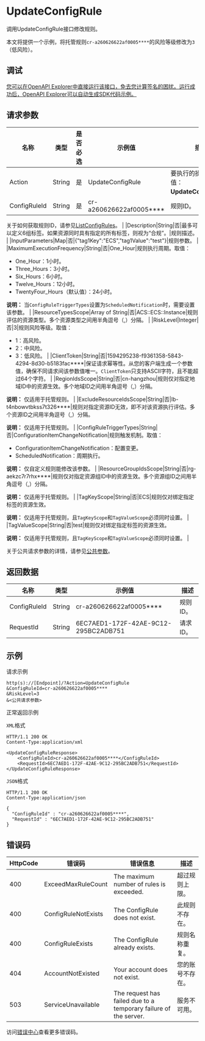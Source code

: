 # UpdateConfigRule

调用UpdateConfigRule接口修改规则。

本文将提供一个示例，将托管规则`cr-a260626622af0005****`的风险等级修改为`3`（低风险）。

## 调试

[您可以在OpenAPI Explorer中直接运行该接口，免去您计算签名的困扰。运行成功后，OpenAPI Explorer可以自动生成SDK代码示例。](https://api.aliyun.com/#product=Config&api=UpdateConfigRule&type=RPC&version=2020-09-07)

## 请求参数

|名称|类型|是否必选|示例值|描述|
|--|--|----|---|--|
|Action|String|是|UpdateConfigRule|要执行的操作，取值：**UpdateConfigRule**。 |
|ConfigRuleId|String|是|cr-a260626622af0005\*\*\*\*|规则ID。

 关于如何获取规则ID，请参见[ListConfigRules](~~169607~~)。 |
|Description|String|否|最多可以定义6组标签。如果资源同时具有指定的所有标签，则视为“合规”。|规则描述。 |
|InputParameters|Map|否|\{"tag1Key":"ECS","tag1Value":"test"\}|规则参数。 |
|MaximumExecutionFrequency|String|否|One\_Hour|规则执行周期。取值：

 -   One\_Hour：1小时。
-   Three\_Hours：3小时。
-   Six\_Hours：6小时。
-   Twelve\_Hours：12小时。
-   TwentyFour\_Hours（默认值）：24小时。

 **说明：** 当`ConfigRuleTriggerTypes`设置为`ScheduledNotification`时，需要设置该参数。 |
|ResourceTypesScope|Array of String|否|ACS::ECS::Instance|规则评估的资源类型。多个资源类型之间用半角逗号（,）分隔。 |
|RiskLevel|Integer|否|3|规则风险等级。取值：

 -   1：高风险。
-   2：中风险。
-   3：低风险。 |
|ClientToken|String|否|1594295238-f9361358-5843-4294-8d30-b5183fac\*\*\*\*|保证请求幂等性。从您的客户端生成一个参数值，确保不同请求间该参数值唯一。`ClientToken`只支持ASCII字符，且不能超过64个字符。 |
|RegionIdsScope|String|否|cn-hangzhou|规则仅对指定地域ID中的资源生效。多个地域ID之间用半角逗号（,）分隔。

 **说明：** 仅适用于托管规则。 |
|ExcludeResourceIdsScope|String|否|lb-t4nbowvtbkss7t326\*\*\*\*|规则对指定资源ID无效，即不对该资源执行评估。多个资源ID之间用半角逗号（,）分隔。

 **说明：** 仅适用于托管规则。 |
|ConfigRuleTriggerTypes|String|否|ConfigurationItemChangeNotification|规则触发机制。取值：

 -   ConfigurationItemChangeNotification：配置变更。
-   ScheduledNotification：周期执行。

 **说明：** 仅自定义规则能修改该参数。 |
|ResourceGroupIdsScope|String|否|rg-aekzc7r7rhx\*\*\*\*|规则仅对指定资源组ID中的资源生效。多个资源组ID之间用半角逗号（,）分隔。

 **说明：** 仅适用于托管规则。 |
|TagKeyScope|String|否|ECS|规则仅对绑定指定标签的资源生效。

 **说明：** 仅适用于托管规则，且`TagKeyScope`和`TagValueScope`必须同时设置。 |
|TagValueScope|String|否|test|规则仅对绑定指定标签的资源生效。

 **说明：** 仅适用于托管规则，且`TagKeyScope`和`TagValueScope`必须同时设置。 |

关于公共请求参数的详情，请参见[公共参数](~~251751~~)。

## 返回数据

|名称|类型|示例值|描述|
|--|--|---|--|
|ConfigRuleId|String|cr-a260626622af0005\*\*\*\*|规则ID。 |
|RequestId|String|6EC7AED1-172F-42AE-9C12-295BC2ADB751|请求ID。 |

## 示例

请求示例

```
http(s)://[Endpoint]/?Action=UpdateConfigRule
&ConfigRuleId=cr-a260626622af0005****
&RiskLevel=3
&<公共请求参数>
```

正常返回示例

`XML`格式

```
HTTP/1.1 200 OK
Content-Type:application/xml

<UpdateConfigRuleResponse>
    <ConfigRuleId>cr-a260626622af0005****</ConfigRuleId>
    <RequestId>6EC7AED1-172F-42AE-9C12-295BC2ADB751</RequestId>
</UpdateConfigRuleResponse>
```

`JSON`格式

```
HTTP/1.1 200 OK
Content-Type:application/json

{
  "ConfigRuleId" : "cr-a260626622af0005****",
  "RequestId" : "6EC7AED1-172F-42AE-9C12-295BC2ADB751"
}
```

## 错误码

|HttpCode|错误码|错误信息|描述|
|--------|---|----|--|
|400|ExceedMaxRuleCount|The maximum number of rules is exceeded.|超过规则上限。|
|400|ConfigRuleNotExists|The ConfigRule does not exist.|此规则不存在。|
|400|ConfigRuleExists|The ConfigRule already exists.|规则名称重复。|
|404|AccountNotExisted|Your account does not exist.|您的账号不存在。|
|503|ServiceUnavailable|The request has failed due to a temporary failure of the server.|服务不可用。|

访问[错误中心](https://error-center.aliyun.com/status/product/Config)查看更多错误码。

